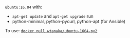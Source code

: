 `ubuntu:16.04` with:

* `apt-get update` and `apt-get upgrade` run
* python-minimal, python-pycurl, python-apt (for Ansible)

To use: [`docker pull wtanaka/ubuntu-1604-py2`](https://hub.docker.com/r/wtanaka/ubuntu-1604-py2/)
